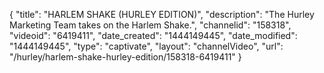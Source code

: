 {
    "title": "HARLEM SHAKE (HURLEY EDITION)",
    "description": "The Hurley Marketing Team takes on the Harlem Shake.",
    "channelid": "158318",
    "videoid": "6419411",
    "date_created": "1444149445",
    "date_modified": "1444149445",
    "type": "captivate",
    "layout": "channelVideo",
    "url": "\/hurley\/harlem-shake-hurley-edition\/158318-6419411"
}